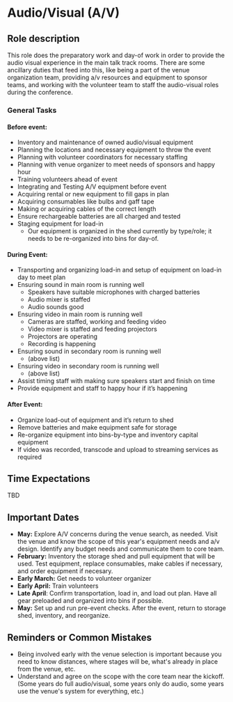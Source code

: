 # Audio/Visual (A/V)

## Role description

This role does the preparatory work and day-of work in order to provide the audio visual experience in the main talk track rooms. There are some ancillary duties that feed into this, like being a part of the venue organization team, providing a/v resources and equipment to sponsor teams, and working with the volunteer team to staff the audio-visual roles during the conference. 

### General Tasks

#### Before event: 
- Inventory and maintenance of owned audio/visual equipment
- Planning the locations and necessary equipment to throw the event
- Planning with volunteer coordinators for necessary staffing 
- Planning with venue organizer to meet needs of sponsors and happy hour 
- Training volunteers ahead of event 
- Integrating and Testing A/V equipment before event 
- Acquiring rental or new equipment to fill gaps in plan 
- Acquiring consumables like bulbs and gaff tape 
- Making or acquiring cables of the correct length 
- Ensure rechargeable batteries are all charged and tested 
- Staging equipment for load-in
    - Our equipment is organized in the shed currently by type/role; it needs to be re-organized into bins for day-of.  

#### During Event: 
- Transporting and organizing load-in and setup of equipment on load-in day to meet plan 
- Ensuring sound in main room is running well 
  - Speakers have suitable microphones with charged batteries 
  - Audio mixer is staffed 
  - Audio sounds good
- Ensuring video in main room is running well 
  - Cameras are staffed, working and feeding video
  - Video mixer is staffed and feeding projectors 
  - Projectors are operating 
  - Recording is happening 
- Ensuring sound in secondary room is running well 
  - (above list) 
- Ensuring video in secondary room is running well 
  - (above list) 
- Assist timing staff with making sure speakers start and finish on time 
- Provide equipment and staff to happy hour if it’s happening

#### After Event: 
- Organize load-out of equipment and it’s return to shed
- Remove batteries and make equipment safe for storage 
- Re-organize equipment into bins-by-type and inventory capital equipment
- If video was recorded, transcode and upload to streaming services as required 

## Time Expectations

TBD

## Important Dates

* **May:** Explore A/V concerns during the venue search, as needed. Visit the venue and know the scope of this year's equipment needs and a/v design. Identify any budget needs and communicate them to core team.
* **February:** Inventory the storage shed and pull equipment that will be used. Test equipment, replace consumables, make cables if necessary, and order equipment if necesary. 
* **Early March:** Get needs to volunteer organizer
* **Early April:** Train volunteers
* **Late April**: Confirm transportation, load in, and load out plan. Have all gear preloaded and organized into bins if possible.
* **May:** Set up and run pre-event checks. After the event, return to storage shed, inventory, and reorganize.

## Reminders or Common Mistakes

* Being involved early with the venue selection is important because you need to know distances, where stages will be, what's already in place from the venue, etc. 
* Understand and agree on the scope with the core team near the kickoff. (Some years do full audio/visual, some years only do audio, some years use the venue's system for everything, etc.) 
